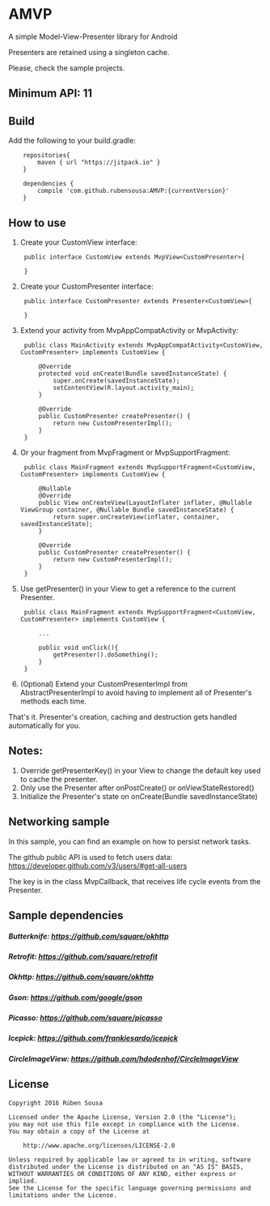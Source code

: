 # AMVP
A simple Model-View-Presenter library for Android

Presenters are retained using a singleton cache.

Please, check the sample projects.

## Minimum API: 11

## Build

Add the following to your build.gradle:

        repositories{
            maven { url "https://jitpack.io" }
        }
        
        dependencies {
            compile 'com.github.rubensousa:AMVP:{currentVersion}'
        }


## How to use

1. Create your CustomView interface:

        public interface CustomView extends MvpView<CustomPresenter>{
        
        }

2. Create your CustomPresenter interface:

        public interface CustomPresenter extends Presenter<CustomView>{
        
        }

3. Extend your activity from MvpAppCompatActivity or MvpActivity:

        public class MainActivity extends MvpAppCompatActivity<CustomView, CustomPresenter> implements CustomView {
        
            @Override
            protected void onCreate(Bundle savedInstanceState) {
                super.onCreate(savedInstanceState);
                setContentView(R.layout.activity_main);
            }
       
            @Override
            public CustomPresenter createPresenter() {
                return new CustomPresenterImpl();
            }
        }
        
4. Or your fragment from MvpFragment or MvpSupportFragment:

        public class MainFragment extends MvpSupportFragment<CustomView, CustomPresenter> implements CustomView {
      
            @Nullable
            @Override
            public View onCreateView(LayoutInflater inflater, @Nullable ViewGroup container, @Nullable Bundle savedInstanceState) {
                return super.onCreateView(inflater, container, savedInstanceState);
            }
       
            @Override
            public CustomPresenter createPresenter() {
                return new CustomPresenterImpl();
            }
        }
        
5. Use getPresenter() in your View to get a reference to the current Presenter.


        public class MainFragment extends MvpSupportFragment<CustomView, CustomPresenter> implements CustomView {
      
            ...
            
            public void onClick(){
                getPresenter().doSomething();
            }
        }

6. (Optional) Extend your CustomPresenterImpl from AbstractPresenterImpl to avoid having to implement all of Presenter's methods each time.
        
        
That's it. Presenter's creation, caching and destruction gets handled automatically for you.

## Notes:

1. Override getPresenterKey() in your View to change the default key used to cache the presenter.
2. Only use the Presenter after onPostCreate() or onViewStateRestored()
3. Initialize the Presenter's state on onCreate(Bundle savedInstanceState)



## Networking sample

In this sample, you can find an example on how to persist network tasks.

The github public API is used to fetch users data: https://developer.github.com/v3/users/#get-all-users

The key is in the class MvpCallback, that receives life cycle events from the Presenter.


## Sample dependencies

##### Butterknife: https://github.com/square/okhttp
##### Retrofit: https://github.com/square/retrofit
##### Okhttp: https://github.com/square/okhttp
##### Gson: https://github.com/google/gson
##### Picasso: https://github.com/square/picasso
##### Icepick: https://github.com/frankiesardo/icepick
##### CircleImageView: https://github.com/hdodenhof/CircleImageView


## License

    Copyright 2016 Rúben Sousa
    
    Licensed under the Apache License, Version 2.0 (the "License");
    you may not use this file except in compliance with the License.
    You may obtain a copy of the License at
    
        http://www.apache.org/licenses/LICENSE-2.0
    
    Unless required by applicable law or agreed to in writing, software
    distributed under the License is distributed on an "AS IS" BASIS,
    WITHOUT WARRANTIES OR CONDITIONS OF ANY KIND, either express or implied.
    See the License for the specific language governing permissions and
    limitations under the License.